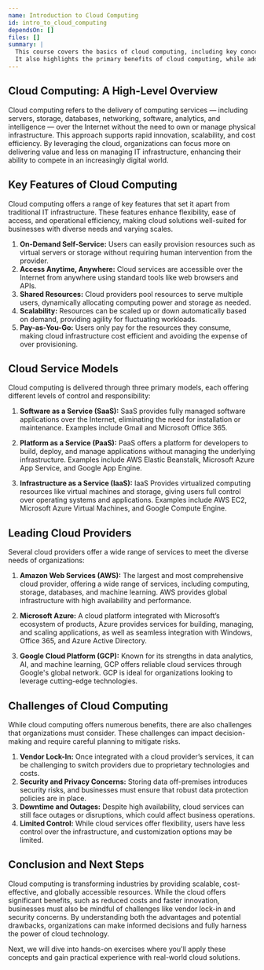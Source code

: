 ```yaml
---
name: Introduction to Cloud Computing
id: intro_to_cloud_computing
dependsOn: []
files: []
summary: |
  This course covers the basics of cloud computing, including key concepts, service models, and major providers. 
  It also highlights the primary benefits of cloud computing, while addressing common challenges faced in its adoption.
---
```


## Cloud Computing: A High-Level Overview

Cloud computing refers to the delivery of computing services — including servers, storage, databases, networking, software, analytics, and intelligence — over the Internet without the need to own or manage physical infrastructure. This approach supports rapid innovation, scalability, and cost efficiency. By leveraging the cloud, organizations can focus more on delivering value and less on managing IT infrastructure, enhancing their ability to compete in an increasingly digital world.

## Key Features of Cloud Computing

Cloud computing offers a range of key features that set it apart from traditional IT infrastructure. These features enhance flexibility, ease of access, and operational efficiency, making cloud solutions well-suited for businesses with diverse needs and varying scales.

1. **On-Demand Self-Service:** Users can easily provision resources such as virtual servers or storage without requiring human intervention from the provider.
2. **Access Anytime, Anywhere:** Cloud services are accessible over the Internet from anywhere using standard tools like web browsers and APIs.
3. **Shared Resources:** Cloud providers pool resources to serve multiple users, dynamically allocating computing power and storage as needed.
4. **Scalability:** Resources can be scaled up or down automatically based on demand, providing agility for fluctuating workloads.
5. **Pay-as-You-Go:** Users only pay for the resources they consume, making cloud infrastructure cost efficient and avoiding the expense of over provisioning.

## Cloud Service Models

Cloud computing is delivered through three primary models, each offering different levels of control and responsibility:

1. **Software as a Service (SaaS):** SaaS provides fully managed software applications over the Internet, eliminating the need for installation or maintenance. Examples include Gmail and Microsoft Office 365.

2. **Platform as a Service (PaaS):** PaaS offers a platform for developers to build, deploy, and manage applications without managing the underlying infrastructure. Examples include AWS Elastic Beanstalk, Microsoft Azure App Service, and Google App Engine.

3. **Infrastructure as a Service (IaaS):** IaaS Provides virtualized computing resources like virtual machines and storage, giving users full control over operating systems and applications. Examples include AWS EC2, Microsoft Azure Virtual Machines, and Google Compute Engine.

## Leading Cloud Providers

Several cloud providers offer a wide range of services to meet the diverse needs of organizations:

1. **Amazon Web Services (AWS):** The largest and most comprehensive cloud provider, offering a wide range of services, including computing, storage, databases, and machine learning. AWS provides global infrastructure with high availability and performance.

2. **Microsoft Azure:** A cloud platform integrated with Microsoft’s ecosystem of products, Azure provides services for building, managing, and scaling applications, as well as seamless integration with Windows, Office 365, and Azure Active Directory.

3. **Google Cloud Platform (GCP):** Known for its strengths in data analytics, AI, and machine learning, GCP offers reliable cloud services through Google's global network. GCP is ideal for organizations looking to leverage cutting-edge technologies.

## Challenges of Cloud Computing

While cloud computing offers numerous benefits, there are also challenges that organizations must consider. These challenges can impact decision-making and require careful planning to mitigate risks.

1. **Vendor Lock-In:** Once integrated with a cloud provider’s services, it can be challenging to switch providers due to proprietary technologies and costs.
2. **Security and Privacy Concerns:** Storing data off-premises introduces security risks, and businesses must ensure that robust data protection policies are in place.
3. **Downtime and Outages:** Despite high availability, cloud services can still face outages or disruptions, which could affect business operations.
4. **Limited Control:** While cloud services offer flexibility, users have less control over the infrastructure, and customization options may be limited.

## Conclusion and Next Steps

Cloud computing is transforming industries by providing scalable, cost-effective, and globally accessible resources. While the cloud offers significant benefits, such as reduced costs and faster innovation, businesses must also be mindful of challenges like vendor lock-in and security concerns. By understanding both the advantages and potential drawbacks, organizations can make informed decisions and fully harness the power of cloud technology.

Next, we will dive into hands-on exercises where you'll apply these concepts and gain practical experience with real-world cloud solutions.
